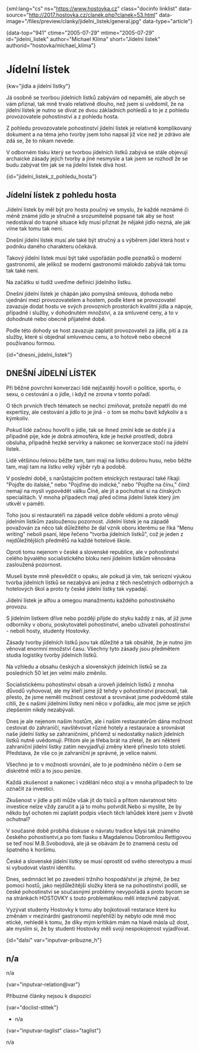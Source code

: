 
{xml:lang="cs" ns="https://www.hostovka.cz" class="docinfo linklist" data-source="http://2017.hostovka.cz/clanek.php?clanek=53.html" data-image="/files/preview/clanky/jidelni_listek/general.jpg" data-type="article"}

{data-top="941" ctime="2005-07-29" mtime="2005-07-29" id="jidelni\_listek" author="Michael Klíma" short="Jídelní lístek" authorid="hostovka/michael\_klima"}

# Jídelní lístek

<!-- generated attribute kw by user_updatekw.sh on 2020-07-05, do not edit -->

{kw="jídla a jídelní lístky"}

Já osobně se tvorbou jídelních lístků zabývám od nepaměti, ale abych se vám přiznal, tak mně trvalo relativně dlouho, než jsem si uvědomil, že na jídelní lístek je nutno se dívat ze dvou základních pohledů a to je z pohledu provozovatele pohostinství a z pohledu hosta.

Z pohledu provozovatele pohostinství jídelní lístek je relativně komplikovaný dokument a na téma jeho tvorby jsem toho napsal již více než je zdrávo ale zdá se, že to nikam nevede.

V odborném tisku který se tvorbou jídelních lístků zabývá se stále objevují archaické zásady jejich tvorby a jiné nesmysle a tak jsem se rozhodl že se budu zabývat tím jak se na jídelní lístek dívá host.

{id="jidelni\_listek\_z\_pohledu\_hosta"}

## Jídelní lístek z pohledu hosta

Jídelní lístek by měl být pro hosta poučný ve smyslu, že každé neznámé či méně známé jídlo je stručně a srozumitelně popsané tak aby se host nedostával do trapné situace kdy musí přiznat že nějaké jídlo nezná, ale jak víme tak tomu tak není.

Dnešní jídelní lístek musí ale také být stručný a s výběrem jídel která host v podniku daného charakteru očekává.

Takový jídelní lístek musí být také uspořádán podle poznatků o moderní gastronomii, ale jelikož se moderní gastronomii málokdo zabývá tak tomu tak také není.

Na začátku si tudíž uveďme definici jídelního lístku.

Dnešní jídelní lístek je chápán jako pomyslná smlouva, dohoda nebo ujednání mezi provozovatelem a hostem, podle které se provozovatel zavazuje dodat hostu ve svých provozních prostorách kvalitní jídla a nápoje, případně i služby, v dohodnutém množství, a za smluvené ceny, a to v dohodnuté nebo obecně přijatelné době. 

Podle této dohody se host zavazuje zaplatit provozovateli za jídla, pití a za služby, které si objednal smluvenou cenu, a to hotově nebo obecně používanou formou. 

{id="dnesni\_jidelni\_listek"}

## DNEŠNÍ JÍDELNÍ LÍSTEK

Při běžné povrchní konverzaci lidé nejčastěji hovoří o politice, sportu, o sexu, o cestování a o jídle, i když ne zrovna v tomto pořadí.

O těch prvních třech tématech se nechci zmiňovat, protože nepatří do mé expertizy, ale cestování a jídlo to je jiná - o tom se mohu bavit kdykoliv a s kýmkoliv.

Pokud lidé začnou hovořit o jídle, tak se ihned zmíní kde se dobře jí a případně pije, kde je dobrá atmosféra, kde je hezké prostředí, dobrá obsluha, případně hezké servírky a nakonec se konverzace stočí na jídelní lístek.

Lidé většinou řeknou běžte tam, tam mají na lístku dobrou husu, nebo běžte tam, mají tam na lístku velký výběr ryb a podobě.

V poslední době, s narůstajícím počtem etnických restaurací také říkají: "Pojďte do italské," nebo "Pojďme do indické," nebo "Pojďte na čínu," čímž nemají na mysli vypovědět válku Číně, ale jít a pochutnat si na čínských specialitách. V mnoha případech mají před očima jídelní lístek který jim utkvěl v paměti.

Toho jsou si restauratéři na západě velice dobře vědomi a proto věnují jídelním lístkům zaslouženou pozornost. Jídelní lístek je na západě považován za něco tak důležitého že dal vznik oboru kterému se říká "Menu writing" neboli psaní, lépe řečeno "tvorba jídelních lístků", což je jeden z nejdůležitějších předmětů na každé hotelové škole.

Oproti tomu nejenom v české a slovenské republice, ale v pohostinství celého bývalého socialistického bloku není jídelním lístkům věnována zasloužená pozornost.

Museli byste mně přesvědčit o opaku, ale pokud já vím, tak seriozní výukou tvorba jídelních lístků se nezabývá ani jedna z těch nesčetných odborných a hotelových škol a proto ty české jídelní lístky tak vypadají.

Jídelní lístek je alfou a omegou manažmentu každého pohostinského provozu.

S jídelním lístkem dříve nebo později přijde do styku každý z nás, ať již jsme odborníky v oboru, poskytovateli pohostinství, anebo uživateli pohostinství - neboli hosty, studenty Hostovky.

Zásady tvorby jídelních lístků jsou tak důležité a tak obsáhlé, že je nutno jim věnovat enormní množství času. Všechny tyto zásady jsou předmětem studia logistiky tvorby jídelních lístků.

Na vzhledu a obsahu českých a slovenských jídelních lístků se za posledních 50 let jen velmi málo změnilo.

Socialistickému pohostinství obsah a úroveň jídelních lístků z mnoha důvodů vyhovoval, ale my kteří jsme již tehdy v pohostinství pracovali, tak přesto, že jsme neměli možnost cestovat a srovnávat jsme podvědomě stále cítili, že s našimi jídelními lístky není něco v pořádku, ale moc jsme se jejich zlepšením nikdy nezabývali.

Dnes je ale nejenom našim hostům, ale i našim restauratérům dána možnost cestovat do zahraničí, navštěvovat různé hotely a restaurace a srovnávat naše jídelní lístky se zahraničními, přičemž si nedostatky našich jídelních lístků nutně uvědomují. Přitom ale je třeba brát na zřetel, že ani některé zahraniční jídelní lístky zatím nevyjadřují změny které přineslo toto století. Představa, že vše co je zahraniční je správné, je velice naivní.

Všechno je to v možnosti srovnání, ale to je podmíněno něčím o čem se diskrétně mlčí a to jsou peníze.

Každá zkušenost a nakonec i vzdělání něco stojí a v mnoha případech to lze označit za investici.

Zkušenost v jídle a pití může však jít do tisíců a přitom návratnost této investice nelze vždy zaručit a já to mohu potvrdit.Nebo si myslíte, že by někdo byl ochoten mi zaplatit podpis všech těch lahůdek které jsem v životě ochutnal?

V současné době probíhá diskuse o návratu tradice kdysi tak známého českého pohostisntví,a po tom fiasku s Magdalenou Dobromilou Rettigovou se teď nosí M.B.Svobodová, ale já se obávám že to znamená cestu od špatného k horšímu.

České a slovenské jídelní lístky se musí oprostit od svého stereotypu a musí si vybudovat vlastní identitu. 

Dnes, sedmnáct let po zavedení tržního hospodářství je zřejmé, že bez pomoci hostů, jako nejdůležitější složky která se na pohostinství podílí, se české pohostinství se současnými problémy nevypořádá a proto bycom se na stránkách HOSTOVKY s touto problematikou měli intezivně zabývat.

Vyzývat studenty Hostovky k tomu aby bojkotovali restarace které ku změnám v mezinárdní gastronomii nepřehlíží by nebylo ode mně moc etické, nehledě k tomu, že díky mým kritikám mám na hlavě másla už dost, ale myslím si, že by studenti Hostovky měli svoji nespokojenost vyjadřovat.

{id="dalsi" var="inputvar-pribuzne_h"}

## n/a

n/a

{var="inputvar-relation@var"}

Příbuzné články nejsou k dispozici

{var="doclist-stitek"}

  * n/a

{var="inputvar-taglist" class="taglist"}

n/a

